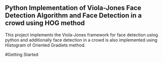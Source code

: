 ## Python Implementation of Viola-Jones Face Detection Algorithm and Face Detection in a crowd using HOG method
This project implements the Viola-Jones framework for face detection using python and additionally face detection in a crowd is also implemented using Histogram of Oriented Gradiets method.

#Getting Started
